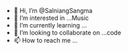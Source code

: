 - 👋 Hi, I’m @SalniangSangma
- 👀 I’m interested in ...Music
- 🌱 I’m currently learning ...
- 💞️ I’m looking to collaborate on ...code
- 📫 How to reach me ...

<!---
SalniangSangma/SalniangSangma is a ✨ special ✨ repository because its `README.md` (this file) appears on your GitHub profile.
You can click the Preview link to take a look at your changes.
--->
